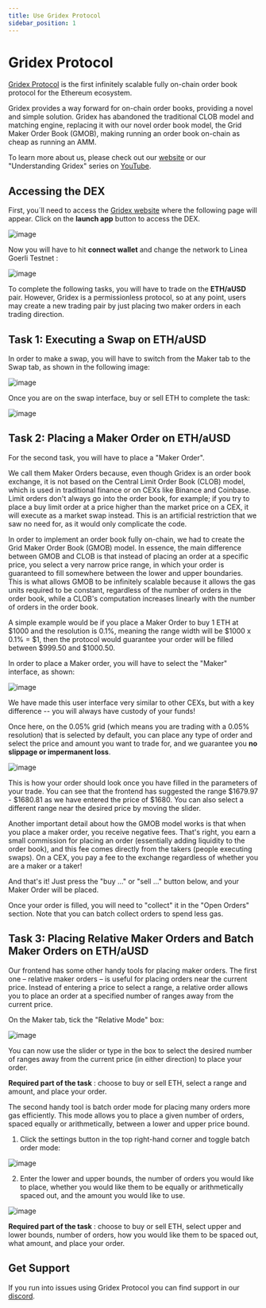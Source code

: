 ```yaml
---
title: Use Gridex Protocol
sidebar_position: 1
---
```


# Gridex Protocol

[Gridex Protocol](https://www.gdx.org/) is the first infinitely scalable fully on-chain order book protocol for the Ethereum ecosystem.

Gridex provides a way forward for on-chain order books, providing a novel and simple solution. Gridex has abandoned the traditional CLOB model and matching engine, replacing it with our novel order book model, the Grid Maker Order Book (GMOB), making running an order book on-chain as cheap as running an AMM.

To learn more about us, please check out our [website](https://www.gdx.org/) or our "Understanding Gridex" series on [YouTube](https://www.youtube.com/playlist?list=PLtCExG17NAItVy8p5Wt5WLJB2poIzujTl).

## Accessing the DEX

First, you´ll need to access the [Gridex website](https://www.gdx.org/) where the following page will appear. Click on the **launch app** button to access the DEX.

![image](https://github.com/navillanueva/doc.zk-evm/assets/42673884/ef6b7efd-906a-43e9-8107-e33332194c17)

Now you will have to hit **connect wallet** and change the network to Linea Goerli Testnet :

![image](https://github.com/navillanueva/doc.zk-evm/assets/42673884/b7c5a8d6-5463-4bb4-906c-fdbaa3a0d354)

To complete the following tasks, you will have to trade on the **ETH/aUSD** pair. However, Gridex is a permissionless protocol, so at any point, users may create a new trading pair by just placing two maker orders in each trading direction.

## Task 1: Executing a Swap on ETH/aUSD

In order to make a swap, you will have to switch from the Maker tab to the Swap tab, as shown in the following image:

![image](https://github.com/navillanueva/doc.zk-evm/assets/42673884/5a5596ed-89e6-4cae-b6e9-09463a285a87)

Once you are on the swap interface, buy or sell ETH to complete the task:

![image](https://github.com/navillanueva/doc.zk-evm/assets/42673884/1a927a8e-1e0f-432b-bff8-5a1dd2c53f7a)

## Task 2: Placing a Maker Order on ETH/aUSD

For the second task, you will have to place a "Maker Order".

We call them Maker Orders because, even though Gridex is an order book exchange, it is not based on the Central Limit Order Book (CLOB) model, which is used in traditional finance or on CEXs like Binance and Coinbase. Limit orders don't always go into the order book, for example; if you try to place a buy limit order at a price higher than the market price on a CEX, it will execute as a market swap instead. This is an artificial restriction that we saw no need for, as it would only complicate the code.

In order to implement an order book fully on-chain, we had to create the Grid Maker Order Book (GMOB) model. In essence, the main difference between GMOB and CLOB is that instead of placing an order at a specific price, you select a very narrow price range, in which your order is guaranteed to fill somewhere between the lower and upper boundaries. This is what allows GMOB to be infinitely scalable because it allows the gas units required to be constant, regardless of the number of orders in the order book, while a CLOB's computation increases linearly with the number of orders in the order book.

A simple example would be if you place a Maker Order to buy 1 ETH at $1000 and the resolution is 0.1%, meaning the range width will be $1000 x 0.1% = $1, then the protocol would guarantee your order will be filled between $999.50 and $1000.50.

In order to place a Maker order, you will have to select the "Maker" interface, as shown:

![image](https://github.com/navillanueva/doc.zk-evm/assets/42673884/f8e8b666-dc0c-49d7-bfe6-06ac0d5874b2)

We have made this user interface very similar to other CEXs, but with a key difference -- you will always have custody of your funds!

Once here, on the 0.05% grid (which means you are trading with a 0.05% resolution) that is selected by default, you can place any type of order and select the price and amount you want to trade for, and we guarantee you **no slippage or impermanent loss**.

![image](https://github.com/navillanueva/doc.zk-evm/assets/42673884/d65aa584-fa7a-4ea3-b7d7-e1e35aa9a68e)

This is how your order should look once you have filled in the parameters of your trade. You can see that the frontend has suggested the range $1679.97 - $1680.81 as we have entered the price of $1680. You can also select a different range near the desired price by moving the slider.

Another important detail about how the GMOB model works is that when you place a maker order, you receive negative fees. That's right, you earn a small commission for placing an order (essentially adding liquidity to the order book), and this fee comes directly from the takers (people executing swaps). On a CEX, you pay a fee to the exchange regardless of whether you are a maker or a taker!

And that's it! Just press the "buy …" or "sell …" button below, and your Maker Order will be placed.

Once your order is filled, you will need to "collect" it in the "Open Orders" section. Note that you can batch collect orders to spend less gas.

## Task 3: Placing Relative Maker Orders and Batch Maker Orders on ETH/aUSD

Our frontend has some other handy tools for placing maker orders. The first one – relative maker orders – is useful for placing orders near the current price. Instead of entering a price to select a range, a relative order allows you to place an order at a specified number of ranges away from the current price.

On the Maker tab, tick the "Relative Mode" box:

![image](https://github.com/navillanueva/doc.zk-evm/assets/42673884/89d7a457-10c9-458e-84a8-887d2f91821f)

You can now use the slider or type in the box to select the desired number of ranges away from the current price (in either direction) to place your order.

**Required part of the task** : choose to buy or sell ETH, select a range and amount, and place your order.

The second handy tool is batch order mode for placing many orders more gas efficiently. This mode allows you to place a given number of orders, spaced equally or arithmetically, between a lower and upper price bound.

1. Click the settings button in the top right-hand corner and toggle batch order mode:

![image](https://github.com/navillanueva/doc.zk-evm/assets/42673884/baef73cc-3b17-4f07-ba9b-1b937d2ff46a)

2. Enter the lower and upper bounds, the number of orders you would like to place, whether you would like them to be equally or arithmetically spaced out, and the amount you would like to use.

![image](https://github.com/navillanueva/doc.zk-evm/assets/42673884/1ff57dc1-8146-466c-99e2-18e94801c6ef)

**Required part of the task** : choose to buy or sell ETH, select upper and lower bounds, number of orders, how you would like them to be spaced out, what amount, and place your order.

## Get Support

If you run into issues using Gridex Protocol you can find support in our [discord](https://discord.gg/KHhhrRbu).
